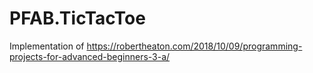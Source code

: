 # PFAB.TicTacToe
Implementation of https://robertheaton.com/2018/10/09/programming-projects-for-advanced-beginners-3-a/
